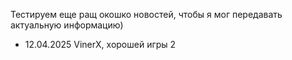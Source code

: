 Тестируем еще ращ окошко новостей, чтобы я мог передавать актуальную информацию)
- 12.04.2025 VinerX, хорошей игры 2